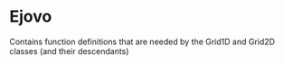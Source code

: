 # Ejovo

Contains function definitions that are needed by the Grid1D and Grid2D classes (and their descendants)